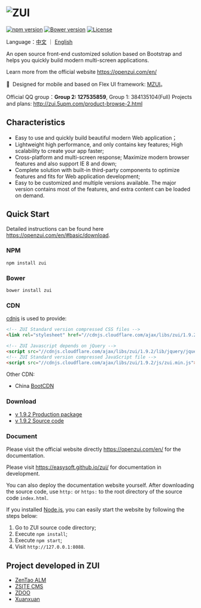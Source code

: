 # ![ZUI](https://raw.githubusercontent.com/easysoft/zui/master/docs/img/zui-logo-48.png)

[![npm version](https://badge.fury.io/js/zui.svg)](https://badge.fury.io/js/zui)
[![Bower version](https://badge.fury.io/bo/zui.svg)](https://badge.fury.io/bo/zui)
[![License](https://img.shields.io/badge/license-MIT-blue.svg)](https://github.com/easysoft/zui/blob/master/LICENSE)

Language：[中文](https://github.com/easysoft/zui/blob/master/README.md) ｜ [English](https://github.com/easysoft/zui/blob/master/en/README.md)

An open source front-end customized solution based on Bootstrap and helps you quickly build modern multi-screen applications.

Learn more from the official website  https://openzui.com/en/

💎 &nbsp;Designed for mobile and based on Flex UI framework: [MZUI](https://openzui.com/m/)。

Official QQ group：**Group 2: 127535859**, Group 1: 384135104(Full)
Projects and plans: http://zui.5upm.com/product-browse-2.html

## Characteristics

- Easy to use and quickly build beautiful modern Web application；
- Lightweight high performance, and only contains key features; High scalability to create your app faster;
- Cross-platform and multi-screen response; Maximize modern browser features and also support IE 8 and down;
- Complete solution with built-in third-party components to optimize features and fits for Web application development;
- Easy to be customized and multiple versions available. The major version contains most of the features, and extra content can be loaded on demand.

## Quick Start

Detailed instructions can be found here https://openzui.com/en/#basic/download.

### NPM

```
npm install zui
```

### Bower

```
bower install zui
```

### CDN

<a href="https://cdnjs.com/libraries/zui" target="_blank">cdnjs</a> is used to provide:

```html
<!-- ZUI Standard version compressed CSS files -->
<link rel="stylesheet" href="//cdnjs.cloudflare.com/ajax/libs/zui/1.9.2/css/zui.min.css">

<!-- ZUI Javascript depends on jQuery -->
<script src="//cdnjs.cloudflare.com/ajax/libs/zui/1.9.2/lib/jquery/jquery.js"></script>
<!-- ZUI Standard version compressed JavaScript file -->
<script src="//cdnjs.cloudflare.com/ajax/libs/zui/1.9.2/js/zui.min.js"></script>
```

Other CDN:

 - China <a href="http://www.bootcdn.cn/" target="_blank">BootCDN</a>

### Download

 - [v 1.9.2 Production package](https://github.com/easysoft/zui/releases/download/v1.9.2/zui-1.9.2-dist.zip)
 - [v 1.9.2 Source code](https://github.com/easysoft/zui/archive/v1.9.2.zip)

### Document

Please visit the official website directly https://openzui.com/en/ for the documentation.

Please visit https://easysoft.github.io/zui/ for documentation in development.

You can also deploy the documentation website yourself. After downloading the source code, use `http:` or `https:` to the root directory of the source code `index.html`.

If you installed [Node.js](https://nodejs.org/), you can easily start the website by following the steps below:

1. Go to ZUI source code directory;
2. Execute `npm install`;
3. Execute `npm start`;
4. Visit `http://127.0.0.1:8088`.

## Project developed in ZUI

- [ZenTao ALM](https://www.zentao.pm)
- [ZSITE CMS](https://www.zsite.net)
- [ZDOO](https://www.zdoo.org)
- [Xuanxuan](https://xuanim.com)

